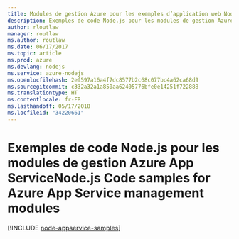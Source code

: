 ```yaml
---
title: Modules de gestion Azure pour les exemples d’application web Node.js
description: Exemples de code Node.js pour les modules de gestion Azure App Service
author: rloutlaw
manager: routlaw
ms.author: routlaw
ms.date: 06/17/2017
ms.topic: article
ms.prod: azure
ms.devlang: nodejs
ms.service: azure-nodejs
ms.openlocfilehash: 2ef597a16a4f7dc8577b2c68c077bc4a62ca68d9
ms.sourcegitcommit: c332a32a1a850aa62405776bfe0e14251f722888
ms.translationtype: HT
ms.contentlocale: fr-FR
ms.lasthandoff: 05/17/2018
ms.locfileid: "34220661"
---
```

# <a name="nodejs-code-samples-for-azure-app-service-management-modules"></a><span data-ttu-id="f9856-103">Exemples de code Node.js pour les modules de gestion Azure App Service</span><span class="sxs-lookup"><span data-stu-id="f9856-103">Node.js Code samples for Azure App Service management modules</span></span>

[!INCLUDE [node-appservice-samples](../docs-ref-conceptual/includes/appservice-samples.md)]